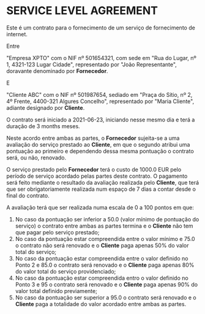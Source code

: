 #  SERVICE LEVEL AGREEMENT

Este é um contrato para o fornecimento de um serviço de fornecimento de internet.

Entre

"Empresa XPTO" com o NIF nº 501654321, com sede em "Rua do Lugar, nº 1, 4321-123 Lugar Cidade", representado por "João Representante", doravante denominado por **Fornecedor**.

E

"Cliente ABC" com o NIF nº 501987654, sediado em "Praça do Sítio, nº 2, 4º Frente, 4400-321 Algures Concelho", representado por "Maria Cliente", adiante designado por **Cliente**.

O contrato será iniciado a 2021-06-23, iniciando nesse mesmo dia e terá a duração de 3 months meses.

Neste acordo entre ambas as partes, o **Fornecedor** sujeita-se a uma avaliação do serviço prestado ao **Cliente**, em que o segundo atribui uma pontuação ao primeiro e dependendo dessa mesma pontuação o contrato será, ou não, renovado.

O serviço prestado pelo **Fornecedor** terá o custo de 1000.0 EUR pelo período de serviço acordado pelas partes deste contrato. O pagamento será feito mediante o resultado da avaliação realizada pelo **Cliente**, que terá que ser obrigatoriamente realizada num espaço de 7 dias a contar desde o final do contrato.

A avaliação terá que ser realizada numa escala de 0 a 100 pontos em que:

1. No caso da pontuação ser inferior a 50.0 (valor mínimo de pontuação do serviço) o contrato entre ambas as partes termina e o **Cliente** não tem que pagar pelo serviço prestado;
2. No caso da pontuação estar compreendida entre o valor mínimo e 75.0 o contrato não será renovado e o **Cliente** paga apenas 50% do valor total do serviço;
3. No caso da pontuação estar compreendida entre o valor definido no Ponto 2 e 85.0 o contrato será renovado e o **Cliente** paga apenas 80% do valor total do serviço providenciado;
4. No caso da pontuação estar compreendida entro o valor definido no Ponto 3 e 95 o contrato será renovado e o **Cliente** paga apenas 90% do valor total definido previamente;
5. No caso da pontuação ser superior a 95.0 o contrato será renovado e o **Cliente** paga a totalidade do valor acordado entre ambas as partes.


